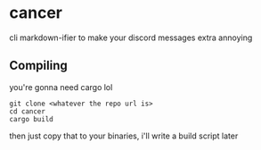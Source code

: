 # cancer
cli markdown-ifier to make your discord messages extra annoying

## Compiling
you're gonna need cargo lol
```
git clone <whatever the repo url is>
cd cancer
cargo build
```

then just copy that to your binaries, i'll write a build script later
